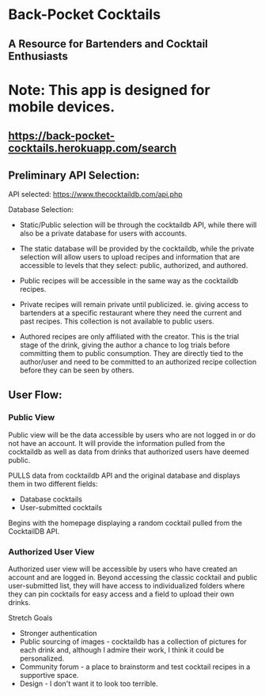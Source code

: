 # Back-Pocket Cocktails
## A Resource for Bartenders and Cocktail Enthusiasts

# Note: This app is designed for mobile devices.
## https://back-pocket-cocktails.herokuapp.com/search


## Preliminary API Selection:

API selected: https://www.thecocktaildb.com/api.php

Database Selection:

- Static/Public selection will be through the cocktaildb API, while there will also be a private database for users with accounts.

- The static database will be provided by the cocktaildb, while the private selection will allow users to upload recipes and information that are accessible to levels that they select: public, authorized, and authored.

- Public recipes will be accessible in the same way as the cocktaildb recipes.

- Private recipes will remain private until publicized. ie. giving access to bartenders at a specific restaurant where they need the current and past recipes. This collection is not available to public users.

- Authored recipes are only affiliated with the creator. This is the trial stage of the drink, giving the author a chance to log trials before committing them to public consumption. They are directly tied to the author/user and need to be committed to an authorized recipe collection before they can be seen by others.

## User Flow:

### Public View

Public view will be the data accessible by users who are not logged in or do not have an account. It will provide the information pulled from the cocktaildb as well as data from drinks that authorized users have deemed public. 

PULLS data from cocktaildb API and the original database and displays them in two different fields:

- Database cocktails
- User-submitted cocktails

Begins with the homepage displaying a random cocktail pulled from the CocktailDB API. 

### Authorized User View

Authorized user view will be accessible by users who have created an account and are logged in. Beyond accessing the classic cocktail and public user-submitted list, they will have access to individualized folders where they can pin cocktails for easy access and a field to upload their own drinks. 


Stretch Goals

- Stronger authentication
- Public sourcing of images - cocktaildb has a collection of pictures for each drink and, although I admire their work, I think it could be personalized.
- Community forum - a place to brainstorm and test cocktail recipes in a supportive space.
- Design - I don't want it to look too terrible.
